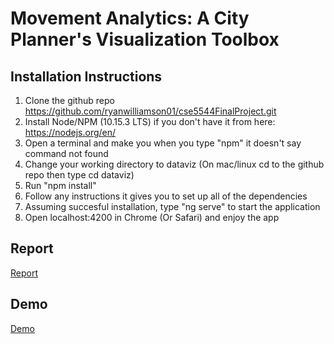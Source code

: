 # Movement Analytics: A City Planner's Visualization Toolbox

## Installation Instructions
1. Clone the github repo https://github.com/ryanwilliamson01/cse5544FinalProject.git
2. Install Node/NPM (10.15.3 LTS) if you don't have it from here: https://nodejs.org/en/
3. Open a terminal and make you when you type "npm" it doesn't say command not found
4. Change your working directory to dataviz (On mac/linux cd to the github repo then type cd dataviz)
5. Run "npm install"
6. Follow any instructions it gives you to set up all of the dependencies
7. Assuming succesful installation, type "ng serve" to start the application
8. Open localhost:4200 in Chrome (Or Safari) and enjoy the app

## Report 
[Report](https://docs.google.com/document/d/1oFAP8QgUjdHaTO7OTD-d7dRtQhzZl7yKZIB5fbxNp9c/edit?usp=sharing)

## Demo

[Demo](https://drive.google.com/file/d/1kwzHCmQeu9m6W3am8wsMDn4Fy3JxbDs0/view?usp=sharing)